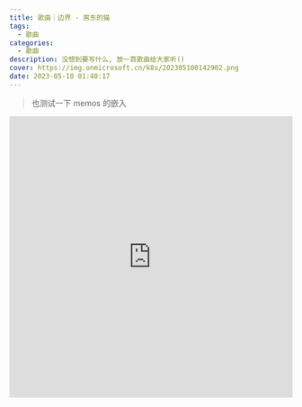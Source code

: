 ```yaml
---
title: 歌曲｜边界 - 房东的猫
tags:
  - 歌曲
categories:
  - 歌曲
description: 没想到要写什么, 放一首歌曲给大家听()
cover: https://img.onmicrosoft.cn/k8s/202305100142902.png
date: 2023-05-10 01:40:17
---
```


> 也测试一下 memos 的嵌入

<iframe id="memos_223" style="width:100%;height:500px;min-width:256px;" src="https://memos.onmicrosoft.cn/m/223/embed" frameBorder="0"></iframe>



<script>
    (
function () {
// 接收从iframe发来的消息并获取高度
window.addEventListener('message', event => {
  if (event.data.type === 'iframeHeight') {
    const iframe = document.querySelector('#memos_223')
    iframe.style.height = event.data.height + 'px'
  }
})
}
)();
</script>

